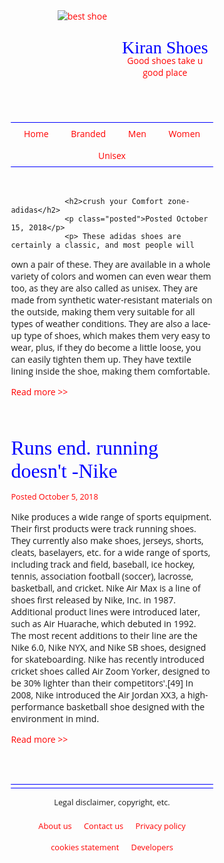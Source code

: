  <!DOCTYPE html>
<html lang="en">
<head>
 <style>
   html {
    box-sizing: border-box;
}
*, *:before, *:after {
    box-sizing: inherit;
}
body {
    font-family: 'Open Sans', sans-serif;
}
h1, h2, h3, h4, h5, h6 {
    font-family: 'Kavivanar', cursive;
    font-weight: normal;
}
h2 {
    font-size: 2rem;
    color: blue;
    margin: 0;
}
a {
    color: red;
    text-decoration: none;
}
a:hover {
    text-decoration: underline;
}
.wrapper{
      width:80%;
      margin:0 auto;
}
header{
    display:flex;
    flex-flow: row nowrap; 
     justify-content: space-between;  
}
.leftheader{
flex-basis:50%;
  padding-right: 0.5rem;
text-align: right;
}
.rightheader{
    flex-basis:50%;
padding-left: 0.5rem;
margin-top: 2.75rem;
}
.rightheader h1{
    margin:0;
     color: blue; }
.rightheader p{
         margin-top:-0.3rem;
color:red;}
.posted {
    font-size: 0.8rem;
    color: red;  
}
footer {
    text-align: center;
    font-size: 0.8rem;
    border-top:1px blue solid;
}
nav {
    border-top:1px solid blue;
    border-bottom:1px solid blue;
}
nav ul{
    list-style-type: none;
    padding:0;
    margin:0;
    text-align: center;
}
nav li{
    display:inline-block;
}
nav a{
    color:red;
    padding:0.5rem 1rem;      
  display: block;
}
nav a:hover{
    color:white;
    background-color:blue;
  text-decoration:none;
}
article{
    margin:3rem 0;
}
article img{
    float:left;
    margin: -3rem 1rem 1rem 0; 
}
section{
    border-bottom:1px blue solid;
    margin-bottom:0.3rem;
}
article:after{
    content: "";
    display: table;
    clear:both;
}
footer ul{
    padding:0;
    margin:0;
     list-style-type: none;  
}
footer li{
    display:inline-block;
   padding:0.5rem;
}
footer a:hover{
  background-color:blue;
  color:white;
  text-decoration:none;
}
   </style>
	 
</head>
 
<body>
	<div class="wrapper">
		<header>
			<div class="leftheader">
				<a href="/"><img src= "  https://i.postimg.cc/c4BLmNrH/download-2.jpg" alt="best shoe"></a>
			</div>
			<div class="rightheader">
				<h1 >Kiran Shoes</h1>
				<p>Good shoes take u good place</p>
			</div>
		</header>
		<nav>
			<ul>											 
				<li><a href="#">Home</a></li>
				<li><a href="#">Branded</a></li>
				<li><a href="#">Men</a></li>
				<li><a href="#">Women</a></li>
				<li><a href="#"> Unisex</a></li>
			</ul>
		</nav> 
		<section>
			<article>
				 
				<h2>crush your Comfort zone-adidas</h2>
				<p class="posted">Posted October 15, 2018</p>
				<p> These adidas shoes are certainly a classic, and most people will 
own a pair of these. They are available in a whole variety of colors and women can 
even wear them too, as they are also called as unisex. They are
made from synthetic water-resistant materials on the outside, 
making them very suitable for all types of weather conditions. They 
are also a lace-up type of shoes, which makes them very easy to 
wear, plus, if they do become a little loose, you can easily tighten 
them up. They have textile lining inside the shoe, making them 
comfortable.</p>
				<p><a href="blog1.html">Read more >> </a></p>
			</article>
			<article>
				<h2>Runs end. running doesn't -Nike</h2>
				<p class="posted">Posted October 5, 2018</p>
				<p>Nike produces a wide range of sports equipment. Their first products were track running shoes. They currently also make shoes, jerseys, shorts, cleats, baselayers, etc. for a wide range of sports, including track and field, baseball, ice hockey, tennis, association football (soccer), lacrosse, basketball, and cricket. Nike Air Max is a line of shoes first released by Nike, Inc. in 1987. Additional product lines were introduced later, such as Air Huarache, which debuted in 1992. The most recent additions to their line are the Nike 6.0, Nike NYX, and Nike SB shoes, designed for skateboarding. Nike has recently introduced cricket shoes called Air Zoom Yorker, designed to be 30% lighter than their competitors'.[49] In 2008, Nike introduced the Air Jordan XX3, a high-performance basketball shoe designed with the environment in mind.</p>
				<p><a href="blog2.html">Read more >> </a></p>
			</article>
		</section>
		<footer>
			<p>Legal disclaimer, copyright, etc.</p>
			<ul>
				<li><a href="#"> About us</a></li>
				<li><a href="#">Contact us</a></li>
				<li><a href="#"> Privacy policy</a></li>
				<li><a href="#"> cookies statement</a></li>
				<li><a href="#">Developers </a></li>
			</ul>
		</footer>
	</div>
</body>
</html>
